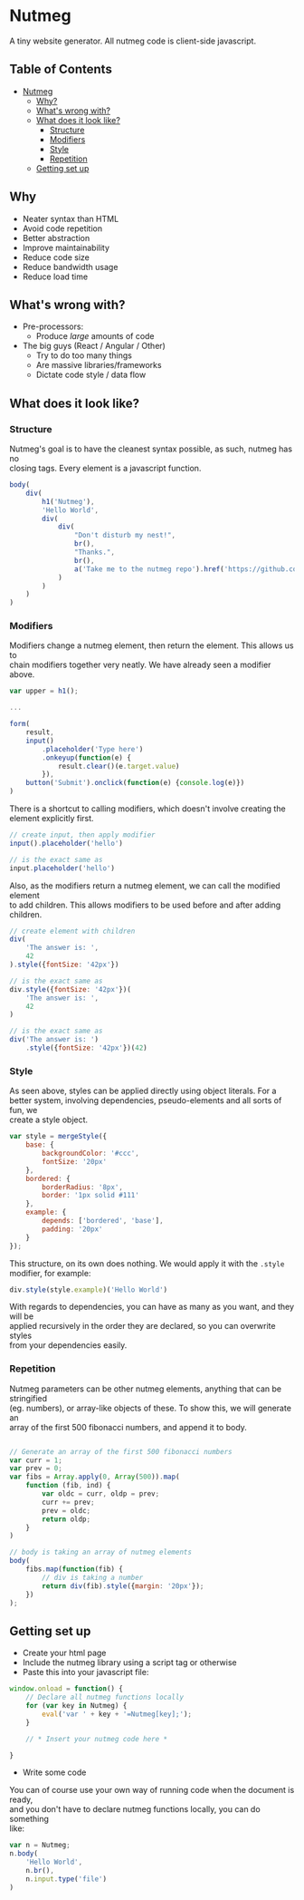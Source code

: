 # Nutmeg

A tiny website generator.
All nutmeg code is client-side javascript.

## Table of Contents

* [Nutmeg](#nutmeg)
  * [Why?](#why)
  * [What's wrong with?](#whats-wrong-with)
  * [What does it look like?](#what-does-it-look-like)
    * [Structure](#structure)
    * [Modifiers](#modifiers)
    * [Style](#style)
    * [Repetition](#repetition)
  * [Getting set up](#getting-set-up)


## Why

* Neater syntax than HTML
* Avoid code repetition
* Better abstraction
* Improve maintainability
* Reduce code size
* Reduce bandwidth usage
* Reduce load time

## What's wrong with?

* Pre-processors:
    * Produce *large* amounts of code
* The big guys (React / Angular / Other)
    * Try to do too many things
    * Are massive libraries/frameworks
    * Dictate code style / data flow

## What does it look like?

### Structure

Nutmeg's goal is to have the cleanest syntax possible, as such, nutmeg has no  
closing tags. Every element is a javascript function.

```js
body(
    div(
        h1('Nutmeg'),
        'Hello World',
        div(
            div(
                "Don't disturb my nest!",
                br(),
                "Thanks.",
                br(),
                a('Take me to the nutmeg repo').href('https://github.com/414owen/Nutmeg')
            )
        )
    )
)
```

### Modifiers

Modifiers change a nutmeg element, then return the element. This allows us to  
chain modifiers together very neatly. We have already seen a modifier above.

```js
var upper = h1();

...

form(
    result,
    input()
        .placeholder('Type here')
        .onkeyup(function(e) {
            result.clear()(e.target.value)
        }),
    button('Submit').onclick(function(e) {console.log(e)})
)
```

There is a shortcut to calling modifiers, which doesn't involve creating the  
element explicitly first.

```js
// create input, then apply modifier
input().placeholder('hello')

// is the exact same as
input.placeholder('hello')
```

Also, as the modifiers return a nutmeg element, we can call the modified element  
to add children. This allows modifiers to be used before and after adding  
children.

```js
// create element with children
div(
    'The answer is: ',
    42
).style({fontSize: '42px'})

// is the exact same as
div.style({fontSize: '42px'})(
    'The answer is: ',
    42
)

// is the exact same as
div('The answer is: ')
    .style({fontSize: '42px'})(42)
```

### Style

As seen above, styles can be applied directly using object literals. For a  
better system, involving dependencies, pseudo-elements and all sorts of fun, we  
create a style object.

```js
var style = mergeStyle({
    base: {
        backgroundColor: '#ccc',
        fontSize: '20px'
    },
    bordered: {
        borderRadius: '8px',
        border: '1px solid #111'
    },
    example: {
        depends: ['bordered', 'base'],
        padding: '20px'
    }
});
```

This structure, on its own does nothing. We would apply it with the `.style`  
modifier, for example:

```js
div.style(style.example)('Hello World')
```

With regards to dependencies, you can have as many as you want, and they will be  
applied recursively in the order they are declared, so you can overwrite styles  
from your dependencies easily.

### Repetition

Nutmeg parameters can be other nutmeg elements, anything that can be stringified  
(eg. numbers), or array-like objects of these. To show this, we will generate an  
array of the first 500 fibonacci numbers, and append it to body.

```js

// Generate an array of the first 500 fibonacci numbers
var curr = 1;
var prev = 0;
var fibs = Array.apply(0, Array(500)).map(
    function (fib, ind) {
        var oldc = curr, oldp = prev;
        curr += prev;
        prev = oldc;
        return oldp;
    }
)

// body is taking an array of nutmeg elements
body(
    fibs.map(function(fib) {
        // div is taking a number
        return div(fib).style({margin: '20px'});
    })
);
```

## Getting set up


* Create your html page
* Include the nutmeg library using a script tag or otherwise
* Paste this into your javascript file:

```js
window.onload = function() {
    // Declare all nutmeg functions locally
    for (var key in Nutmeg) {
        eval('var ' + key + '=Nutmeg[key];');
    }

    // * Insert your nutmeg code here *

}
```

* Write some code
 
You can of course use your own way of running code when the document is ready,  
and you don't have to declare nutmeg functions locally, you can do something  
like: 

```js
var n = Nutmeg;
n.body(
    'Hello World',
    n.br(),
    n.input.type('file')
)
```
